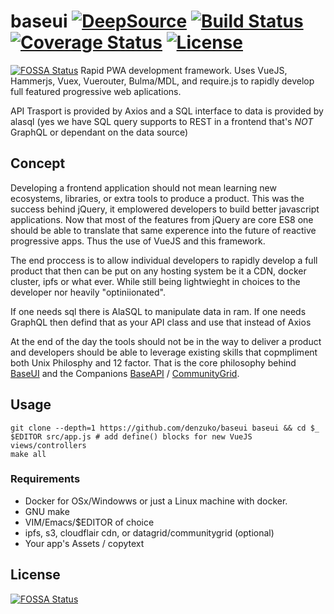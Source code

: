 # baseui [![DeepSource](https://static.deepsource.io/deepsource-badge-light-mini.svg)](https://deepsource.io/gh/denzuko/baseui/?ref=repository-badge) [![Build Status](https://travis-ci.org/denzuko/baseui.svg?branch=master)](https://travis-ci.org/sanketsaurav/s3tree) [![Coverage Status](https://coveralls.io/repos/github/denzuko/baseui/badge.svg?branch=master)](https://coveralls.io/github/denzuko/baseui?branch=master) [![License](https://badgen.net/github/license/denzuko/baseui)](https://github.com/denzuko/baseui/blob/master/LICENSE)
[![FOSSA Status](https://app.fossa.com/api/projects/git%2Bgithub.com%2Fdenzuko%2Fbaseui.svg?type=shield)](https://app.fossa.com/projects/git%2Bgithub.com%2Fdenzuko%2Fbaseui?ref=badge_shield)
Rapid PWA development framework. Uses VueJS, Hammerjs, Vuex, Vuerouter, Bulma/MDL, and require.js to rapidly develop full featured progressive web aplications.

API Trasport is provided by Axios and a SQL interface to data is provided by alasql (yes we have SQL query supports to REST in a frontend that's *NOT* GraphQL or dependant on the data source)

## Concept
Developing a frontend application should not mean learning new ecosystems, libraries, or extra tools to produce a product. This was the success behind jQuery, it emplowered developers to build better javascript applications. Now that most of the features from jQuery are core ES8 one should be able to translate that same experence into the future of reactive progressive apps. Thus the use of VueJS and this framework.

The end proccess is to allow individual developers to rapidly develop a full product that then can be put on any hosting system be it a CDN, docker cluster, ipfs or what ever. While still being lightwieght in choices to the developer nor heavily "optiniionated".

If one needs sql there is AlaSQL to manipulate data in ram. If one needs GraphQL then defind that as your API class and use that instead of Axios

At the end of the day the tools should not be in the way to deliver a product and developers should be able to leverage existing skills that copmpliment both Unix Philosphy and 12 factor. That is the core philosophy behind [BaseUI](https://github.com/denzuko/baseui/blob/master/README.md) and the Companions [BaseAPI](https://github.com/denzuko/baseapi/blob/master/README.md) / [CommunityGrid](https://github.com/Dallas-Makerspace/CommunityGrid/blob/master/README.md).

## Usage

```
git clone --depth=1 https://github.com/denzuko/baseui baseui && cd $_
$EDITOR src/app.js # add define() blocks for new VueJS views/controllers
make all
```

### Requirements
- Docker for OSx/Windowws or just a Linux machine with docker.
- GNU make
- VIM/Emacs/$EDITOR of choice
- ipfs, s3, cloudflair cdn, or datagrid/communitygrid (optional)
- Your app's Assets / copytext


## License
[![FOSSA Status](https://app.fossa.com/api/projects/git%2Bgithub.com%2Fdenzuko%2Fbaseui.svg?type=large)](https://app.fossa.com/projects/git%2Bgithub.com%2Fdenzuko%2Fbaseui?ref=badge_large)